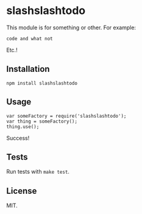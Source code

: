 slashslashtodo
==================

This module is for something or other. For example:

    code and what not

Etc.!

Installation
------------

    npm install slashslashtodo

Usage
-----

    var someFactory = require('slashslashtodo');
    var thing = someFactory();
    thing.use();

Success!

Tests
-----

Run tests with `make test`.

License
-------

MIT.
